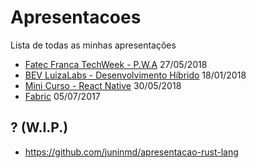 # Apresentacoes
Lista de todas as minhas apresentações

- [Fatec Franca TechWeek - P.W.A](https://github.com/juninmd/apresentacao-pwa) 27/05/2018
- [BEV LuizaLabs - Desenvolvimento Híbrido](https://github.com/juninmd/apresentacao-desenvolvimento-hibrido) 18/01/2018
- [Mini Curso - React Native](https://github.com/juninmd/curso-react-native) 30/05/2018
- [Fabric](https://github.com/juninmd/slide-fabric) 05/07/2017

## ? (W.I.P.)
- https://github.com/juninmd/apresentacao-rust-lang
